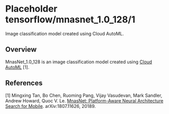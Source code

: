 # Placeholder tensorflow/mnasnet_1.0_128/1
Image classification model created using Cloud AutoML.

<!-- module-type: image-classification -->
<!-- task: image-classification -->

## Overview

MnasNet_1.0_128 is an image classification model
created using [Cloud AutoML](https://cloud.google.com/automl/) [1].

## References

[1] Mingxing Tan, Bo Chen, Ruoming Pang, Vijay Vasudevan, Mark Sandler,
Andrew Howard, Quoc V. Le. [MnasNet: Platform-Aware Neural Architecture Search for Mobile](https://arxiv.org/abs/1807.11626).
arXiv:1807.11626, 20189.
